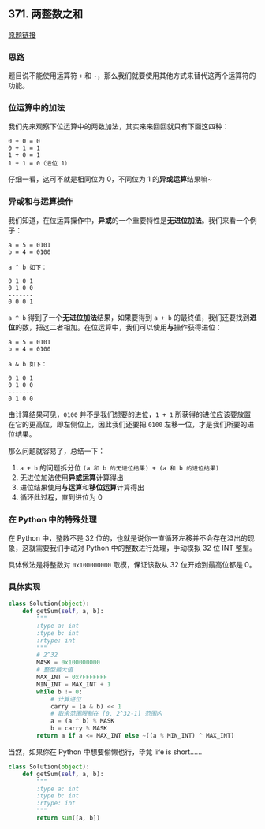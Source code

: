 ## 371. 两整数之和

[原题链接](https://leetcode-cn.com/problems/sum-of-two-integers/)

### 思路

题目说不能使用运算符 `+` 和 `-`，那么我们就要使用其他方式来替代这两个运算符的功能。

### 位运算中的加法

我们先来观察下位运算中的两数加法，其实来来回回就只有下面这四种：

```
0 + 0 = 0
0 + 1 = 1
1 + 0 = 1
1 + 1 = 0（进位 1）
```

仔细一看，这可不就是相同位为 0，不同位为 1 的**异或运算**结果嘛~

### 异或和与运算操作

我们知道，在位运算操作中，**异或**的一个重要特性是**无进位加法**。我们来看一个例子：

```
a = 5 = 0101
b = 4 = 0100

a ^ b 如下：

0 1 0 1
0 1 0 0
-------
0 0 0 1
```

`a ^ b` 得到了一个**无进位加法**结果，如果要得到 `a + b` 的最终值，我们还要找到**进位**的数，把这二者相加。在位运算中，我们可以使用**与**操作获得进位：

```
a = 5 = 0101
b = 4 = 0100

a & b 如下：

0 1 0 1
0 1 0 0
-------
0 1 0 0
```

由计算结果可见，`0100` 并不是我们想要的进位，`1 + 1` 所获得的进位应该要放置在它的更高位，即左侧位上，因此我们还要把 `0100` 左移一位，才是我们所要的进位结果。

那么问题就容易了，总结一下：

1. `a + b` 的问题拆分位 `(a 和 b 的无进位结果) + (a 和 b 的进位结果)`
2. 无进位加法使用**异或运算**计算得出
3. 进位结果使用**与运算**和**移位运算**计算得出
4. 循环此过程，直到进位为 0

### 在 Python 中的特殊处理

在 Python 中，整数不是 32 位的，也就是说你一直循环左移并不会存在溢出的现象，这就需要我们手动对 Python 中的整数进行处理，手动模拟 32 位 INT 整型。 

具体做法是将整数对 `0x100000000` 取模，保证该数从 32 位开始到最高位都是 0。

### 具体实现

```python
class Solution(object):
    def getSum(self, a, b):
        """
        :type a: int
        :type b: int
        :rtype: int
        """
        # 2^32
        MASK = 0x100000000
        # 整型最大值
        MAX_INT = 0x7FFFFFFF
        MIN_INT = MAX_INT + 1
        while b != 0:
            # 计算进位
            carry = (a & b) << 1 
            # 取余范围限制在 [0, 2^32-1] 范围内
            a = (a ^ b) % MASK
            b = carry % MASK
        return a if a <= MAX_INT else ~((a % MIN_INT) ^ MAX_INT)   
```

当然，如果你在 Python 中想要偷懒也行，毕竟 life is short……

```python
class Solution(object):
    def getSum(self, a, b):
        """
        :type a: int
        :type b: int
        :rtype: int
        """
        return sum([a, b])
```